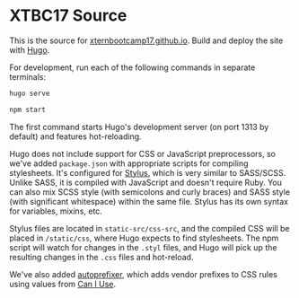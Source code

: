 # XTBC17 Source

This is the source for [xternbootcamp17.github.io](http://xternbootcamp17.github.io). Build and deploy the site with [Hugo](https://gohugo.io/).

For development, run each of the following commands in separate terminals:

```bash
hugo serve
```

```bash
npm start
```

The first command starts Hugo's development server (on port 1313 by default) and features hot-reloading.

Hugo does not include support for CSS or JavaScript preprocessors, so we've added `package.json` with appropriate scripts for compiling stylesheets. It's configured for [Stylus](http://stylus-lang.com/), which is very similar to SASS/SCSS. Unlike SASS, it is compiled with JavaScript and doesn't require Ruby. You can also mix SCSS style (with semicolons and curly braces) and SASS style (with significant whitespace) within the same file. Stylus has its own syntax for variables, mixins, etc.

Stylus files are located in `static-src/css-src`, and the compiled CSS will be placed in `/static/css`, where Hugo expects to find stylesheets. The npm script will watch for changes in the `.styl` files, and Hugo will pick up the resulting changes in the `.css` files and hot-reload.

We've also added [autoprefixer](https://github.com/postcss/autoprefixer), which adds vendor prefixes to CSS rules using values from [Can I Use](http://caniuse.com/).
